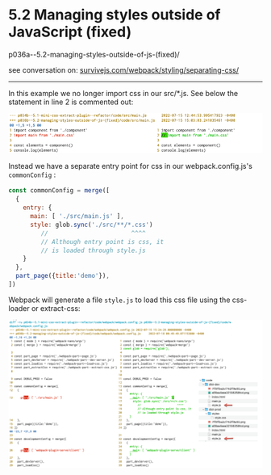 # 5.2 Managing styles outside of JavaScript (fixed)

p036a--5.2-managing-styles-outside-of-js-(fixed)/

see conversation on: [survivejs.com/webpack/styling/separating-css/](http://disq.us/p/2pwyjst)

---

In this example we no longer import css in our src/*.js. See below the statement in line 2 is commented out:


![not importing css in javascript](./docs/delta--component.js.png)



Instead we have a separate entry point for css in our webpack.config.js's `commonConfig` :

```js
const commonConfig = merge([
  {
    entry: {
      main: [ './src/main.js' ],
      style: glob.sync('./src/**/*.css')
         //                       ^^^^
         // Although entry point is css, it
         // is loaded through style.js
    }
  },
  part_page({title:'demo'}),
])
```

Webpack will generate a file `style.js` to load this css file using the css-loader or extract-css:



![not importing css in javascript](./docs/delta--webpack-config.js.png)







